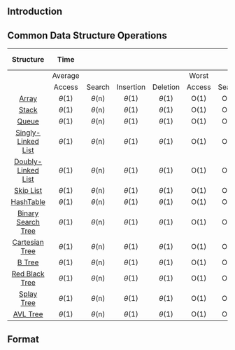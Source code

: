 ## Introduction

## Common Data Structure Operations

Structure |**Time**| | | | | | | |**Space **
:-----:|:-----:|:-----:|:-----:|:-----:|:-----:|:-----:|:-----:|:-----:|:-----:
 ||Average| | | |Worst| | | |Worst
 ||Access|Search|Insertion|Deletion|Access|Search|Insertion|Deletion|-
[Array](\ch2_Array\Array.md)|$\theta$(1)|$\theta$(n)|$\theta$(1)|$\theta$(1)|O(1)|O(1)|O(1)|O(1)|O(n)
[Stack](\ch3_StackAndQueue\3_2_Stack.md)|$\theta$(1)|$\theta$(n)|$\theta$(1)|$\theta$(1)|O(1)|O(1)|O(1)|O(1)|O(n)
[Queue](\ch3_StackAndQueue\3_3_Queue.md)|$\theta$(1)|$\theta$(n)|$\theta$(1)|$\theta$(1)|O(1)|O(1)|O(1)|O(1)|O(n)
[Singly-Linked List](\ch4_LinkedList\4_1_SinglyLinkedList.md)|$\theta$(1)|$\theta$(n)|$\theta$(1)|$\theta$(1)|O(1)|O(1)|O(1)|O(1)|O(n)
[Doubly-Linked List](\ch4_LinkedList\4_10_DoublyLinkedList.md)|$\theta$(1)|$\theta$(n)|$\theta$(1)|$\theta$(1)|O(1)|O(1)|O(1)|O(1)|O(n)
[Skip List](\Others\SkipList.md)|$\theta$(1)|$\theta$(n)|$\theta$(1)|$\theta$(1)|O(1)|O(1)|O(1)|O(1)|O(n)
[HashTable](\ch8_Hash\8_2_Hashtable.md)|$\theta$(1)|$\theta$(n)|$\theta$(1)|$\theta$(1)|O(1)|O(1)|O(1)|O(1)|O(n)
[Binary Search Tree](\ch5_Tree\5_7_BST.md)|$\theta$(1)|$\theta$(n)|$\theta$(1)|$\theta$(1)|O(1)|O(1)|O(1)|O(1)|O(n)
[Cartesian Tree](Others\CartesianTree.md)|$\theta$(1)|$\theta$(n)|$\theta$(1)|$\theta$(1)|O(1)|O(1)|O(1)|O(1)|O(n)
[B Tree](\ch11_MultipathSearchTree\11_2_B_Tree.md)|$\theta$(1)|$\theta$(n)|$\theta$(1)|$\theta$(1)|O(1)|O(1)|O(1)|O(1)|O(n)
[Red Black Tree](\ch10_HigPerformancyBinarySearchTree\10_3_RedBlackTree.md)|$\theta$(1)|$\theta$(n)|$\theta$(1)|$\theta$(1)|O(1)|O(1)|O(1)|O(1)|O(n)
[Splay Tree](\ch10_HigPerformancyBinarySearchTree\10_4_SplayTree.md)|$\theta$(1)|$\theta$(n)|$\theta$(1)|$\theta$(1)|O(1)|O(1)|O(1)|O(1)|O(n)
[AVL Tree](\ch10_HigPerformancyBinarySearchTree\10_2_AVL_Tree.md)|$\theta$(1)|$\theta$(n)|$\theta$(1)|$\theta$(1)|O(1)|O(1)|O(1)|O(1)|O(n)

## Format
